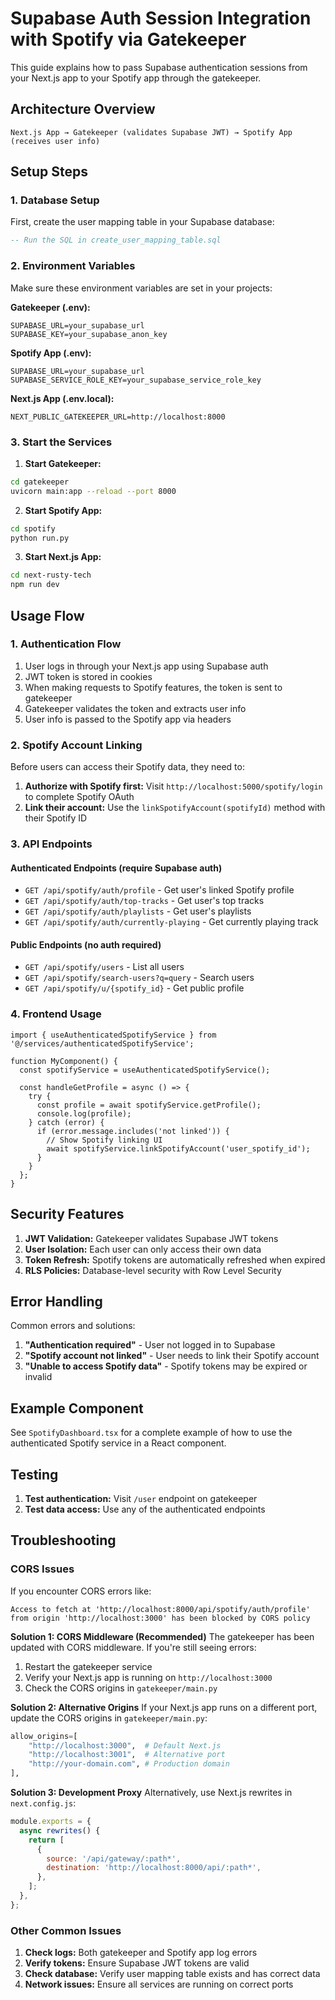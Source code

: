 # Supabase Auth Session Integration with Spotify via Gatekeeper

This guide explains how to pass Supabase authentication sessions from your Next.js app to your Spotify app through the gatekeeper.

## Architecture Overview

```
Next.js App → Gatekeeper (validates Supabase JWT) → Spotify App (receives user info)
```

## Setup Steps

### 1. Database Setup

First, create the user mapping table in your Supabase database:

```sql
-- Run the SQL in create_user_mapping_table.sql
```

### 2. Environment Variables

Make sure these environment variables are set in your projects:

**Gatekeeper (.env):**

```env
SUPABASE_URL=your_supabase_url
SUPABASE_KEY=your_supabase_anon_key
```

**Spotify App (.env):**

```env
SUPABASE_URL=your_supabase_url
SUPABASE_SERVICE_ROLE_KEY=your_supabase_service_role_key
```

**Next.js App (.env.local):**

```env
NEXT_PUBLIC_GATEKEEPER_URL=http://localhost:8000
```

### 3. Start the Services

1. **Start Gatekeeper:**

```bash
cd gatekeeper
uvicorn main:app --reload --port 8000
```

2. **Start Spotify App:**

```bash
cd spotify
python run.py
```

3. **Start Next.js App:**

```bash
cd next-rusty-tech
npm run dev
```

## Usage Flow

### 1. Authentication Flow

1. User logs in through your Next.js app using Supabase auth
2. JWT token is stored in cookies
3. When making requests to Spotify features, the token is sent to gatekeeper
4. Gatekeeper validates the token and extracts user info
5. User info is passed to the Spotify app via headers

### 2. Spotify Account Linking

Before users can access their Spotify data, they need to:

1. **Authorize with Spotify first:** Visit `http://localhost:5000/spotify/login` to complete Spotify OAuth
2. **Link their account:** Use the `linkSpotifyAccount(spotifyId)` method with their Spotify ID

### 3. API Endpoints

#### Authenticated Endpoints (require Supabase auth)

- `GET /api/spotify/auth/profile` - Get user's linked Spotify profile
- `GET /api/spotify/auth/top-tracks` - Get user's top tracks
- `GET /api/spotify/auth/playlists` - Get user's playlists
- `GET /api/spotify/auth/currently-playing` - Get currently playing track

#### Public Endpoints (no auth required)

- `GET /api/spotify/users` - List all users
- `GET /api/spotify/search-users?q=query` - Search users
- `GET /api/spotify/u/{spotify_id}` - Get public profile

### 4. Frontend Usage

```tsx
import { useAuthenticatedSpotifyService } from '@/services/authenticatedSpotifyService';

function MyComponent() {
  const spotifyService = useAuthenticatedSpotifyService();

  const handleGetProfile = async () => {
    try {
      const profile = await spotifyService.getProfile();
      console.log(profile);
    } catch (error) {
      if (error.message.includes('not linked')) {
        // Show Spotify linking UI
        await spotifyService.linkSpotifyAccount('user_spotify_id');
      }
    }
  };
}
```

## Security Features

1. **JWT Validation:** Gatekeeper validates Supabase JWT tokens
2. **User Isolation:** Each user can only access their own data
3. **Token Refresh:** Spotify tokens are automatically refreshed when expired
4. **RLS Policies:** Database-level security with Row Level Security

## Error Handling

Common errors and solutions:

1. **"Authentication required"** - User not logged in to Supabase
2. **"Spotify account not linked"** - User needs to link their Spotify account
3. **"Unable to access Spotify data"** - Spotify tokens may be expired or invalid

## Example Component

See `SpotifyDashboard.tsx` for a complete example of how to use the authenticated Spotify service in a React component.

## Testing

1. **Test authentication:** Visit `/user` endpoint on gatekeeper
3. **Test data access:** Use any of the authenticated endpoints

## Troubleshooting

### CORS Issues

If you encounter CORS errors like:

```
Access to fetch at 'http://localhost:8000/api/spotify/auth/profile' from origin 'http://localhost:3000' has been blocked by CORS policy
```

**Solution 1: CORS Middleware (Recommended)**
The gatekeeper has been updated with CORS middleware. If you're still seeing errors:

1. Restart the gatekeeper service
2. Verify your Next.js app is running on `http://localhost:3000`
3. Check the CORS origins in `gatekeeper/main.py`

**Solution 2: Alternative Origins**
If your Next.js app runs on a different port, update the CORS origins in `gatekeeper/main.py`:

```python
allow_origins=[
    "http://localhost:3000",  # Default Next.js
    "http://localhost:3001",  # Alternative port
    "http://your-domain.com", # Production domain
],
```

**Solution 3: Development Proxy**
Alternatively, use Next.js rewrites in `next.config.js`:

```javascript
module.exports = {
  async rewrites() {
    return [
      {
        source: '/api/gateway/:path*',
        destination: 'http://localhost:8000/api/:path*',
      },
    ];
  },
};
```

### Other Common Issues

1. **Check logs:** Both gatekeeper and Spotify app log errors
2. **Verify tokens:** Ensure Supabase JWT tokens are valid
3. **Check database:** Verify user mapping table exists and has correct data
4. **Network issues:** Ensure all services are running on correct ports
